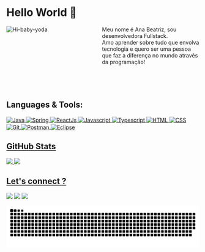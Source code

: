 # Hello World  👋 
<div style="display: inline_block">
<a href="https://github.com/anabalves">
<img align="left" alt="Hi-baby-yoda" src="https://media1.tenor.com/images/a53e378bb32fdbcabd28565ae799cfd5/tenor.gif" width="250" height="150">
</a>
<p>Meu nome é Ana Beatriz, sou desenvolvedora Fullstack.<br>Amo aprender sobre tudo que envolva tecnologia e quero ser uma pessoa que faz a diferença no mundo através da programação!</p>
</div>
 

&nbsp;
 

&nbsp;

## Languages & Tools:
<div style="display: inline_block; margin: auto;">
  <a href="https://github.com/anabalves">
  <img align="center" alt="Java" height="30" width="100" src="https://img.shields.io/badge/Java-FFFFFF?style=for-the-badge&logo=JAVA&logoColor=ED2B35">
  <img align="center" alt="Spring" height="30" width="100" src="https://img.shields.io/badge/Spring-8BC34A?style=for-the-badge&logo=Spring&logoColor=white">
  <img align="center" alt="ReactJs" height="30" width="100" src="https://img.shields.io/badge/React-50B7D3?style=for-the-badge&logo=React&logoColor=white">
  <img align="center" alt="Javascript" height="30" width="120" src="https://img.shields.io/badge/JavaScript-323330?style=for-the-badge&logo=javascript&logoColor=F7DF1E">
  <img align="center" alt="Typescript" height="30" width="120" src="https://img.shields.io/badge/Typescript-007acc?style=for-the-badge&logo=Typescript&logoColor=white">
  <img align="center" alt="HTML" height="30" width="100" src="https://img.shields.io/badge/HTML5-E34F26?style=for-the-badge&logo=html5&logoColor=white">
  <img align="center" alt="CSS" height="30" width="100" src="https://img.shields.io/badge/CSS3-1572B6?style=for-the-badge&logo=css3&logoColor=white">
  <img align="center" alt="Git" height="30" width="80" src="https://img.shields.io/badge/Git-3A2D01?style=for-the-badge&logo=Git&logoColor=E44B2F">
  <img align="center" alt="Postman" height="30" width="120" src="https://img.shields.io/badge/Postman-F06633?style=for-the-badge&logo=Postman&logoColor=white">
  <img align="center" alt="Eclipse" height="30" width="120" src="https://img.shields.io/badge/Eclipse-291F4F?style=for-the-badge&logo=Eclipse&logoColor=white">
</div>
  
## GitHub Stats
<div>
  <a href="https://github.com/anabalves">
  <img height="180em" src="https://github-readme-stats.vercel.app/api?username=anabalves&show_icons=true&theme=nightowl&include_all_commits=true&count_private=true"/>
  <img height="180em" src="https://github-readme-stats.vercel.app/api/top-langs/?username=anabalves&layout=compact&langs_count=8&theme=nightowl"/>
</div>

## Let's connect ?
<div> 
<a href="https://www.linkedin.com/in/ana-beatriz-barbosa-alves-775138197/"><img src="https://img.shields.io/badge/-LINKEDIN-0077B5?style=for-the-badge&logo=linkedin&logoColor=white"/></a>
<a href="https://discordapp.com/users/705530303615336520/"><img src="https://img.shields.io/badge/-DISCORD-7289da?style=for-the-badge&logo=discord&logoColor=white"/></a>
<a href="mailto:ana.alves41@fatec.sp.gov.br"><img src="https://img.shields.io/badge/-Email-%23333?style=for-the-badge&logo=gmail&logoColor=white"/></a>
</div>


![Snake animation](https://github.com/anabalves/anabalves/blob/output/github-contribution-grid-snake.svg) 
